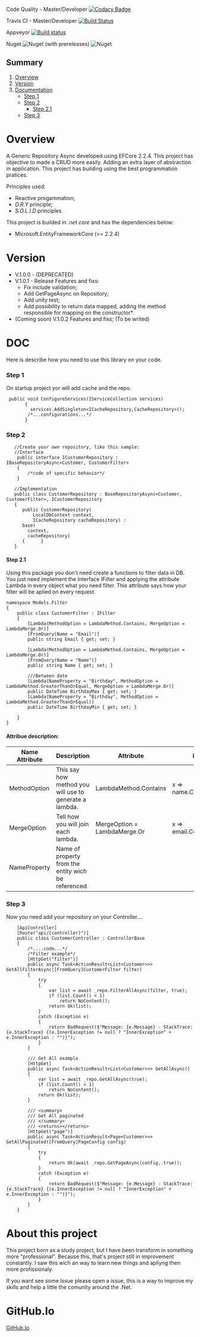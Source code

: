 Code Quality - Master/Developer
[![Codacy Badge](https://api.codacy.com/project/badge/Grade/b2b523e13d4b490187071837e8574570)](https://www.codacy.com/app/guilhermecaixeta/Generic.Service.DotNetCore2.2?utm_source=github.com&amp;utm_medium=referral&amp;utm_content=guilhermecaixeta/Generic.Service.DotNetCore2.2&amp;utm_campaign=Badge_Grade)

Travis CI - Master/Developer
[![Build Status](https://travis-ci.org/guilhermecaixeta/Generic.Repository.EFCore.svg?branch=master)](https://travis-ci.org/guilhermecaixeta/Generic.Repository.EFCore)

Appveyor
[![Build status](https://ci.appveyor.com/api/projects/status/bv400l6e1wpd1de9?svg=true)](https://ci.appveyor.com/project/guilhermecaixeta/generic-repository-efcore)

Nuget
![Nuget (with prereleases)](https://img.shields.io/nuget/vpre/Generic.RepositoryAsync.EFCore?label=Nuget%20Version)
![Nuget](https://img.shields.io/nuget/dt/Generic.RepositoryAsync.EFCore?label=Nuget%20Download)

## Summary
 1. [Overview](https://github.com/guilhermecaixeta/Generic.Repository.EFCore#Overview)
 2. [Version](https://github.com/guilhermecaixeta/Generic.Repository.EFCore#Version)
 3. [Documentation](https://github.com/guilhermecaixeta/Generic.Repository.EFCore#Doc)
    - [Step 1](https://github.com/guilhermecaixeta/Generic.Repository.EFCore#Step-1)
    - [Step 2](https://github.com/guilhermecaixeta/Generic.Repository.EFCore#Step-2)
      - [Step 2.1](https://github.com/guilhermecaixeta/Generic.Repository.EFCore#Step-21)
    - [Step 3](https://github.com/guilhermecaixeta/Generic.Repository.EFCore#Step-3)
 
# Overview
A Generic Repository Async developed using EFCore 2.2.4.
This project has objective to made a CRUD more easily.
Adding an extra layer of abstraction in application.
This project has building using the best programmation pratices.

Principles used:
   * Reactive progammation;
   * *D.R.Y* principle;
   * *S.O.L.I.D* principles.

This project is builded in *.net core* and has the dependencies below:
   * Microsoft.EntityFrameworkCore (>= 2.2.4) 

# Version
* V.1.0.0 - (DEPRECATED)
* V.1.0.1 - Release
  Features and fixs:
    * Fix include validation;
    * Add GetPageAsync on Repository;
    * Add unity test; 
    * Add possibility to return data mapped, adding the method responsible for mapping on the constructor*.
 * (Coming soon) V.1.0.2
  Features and fixs;
  (To be writed)

# DOC
 Here is describe how you need to use this library on your code. 

### Step 1
On startup project yor will add cache and the repo.

 ```
  public void ConfigureServices(IServiceCollection services)
        {
          services.AddSingleton<ICacheRepository,CacheRepository>();
         /*...configurations...*/
        }
 ```
 

### Step 2

```
   //Create your own repository, like this sample:
   //Interface
    public interface ICustomerRepository : IBaseRepositoryAsync<Customer, CustomerFilter>
    {   
        /*code of specific behavior*/
    }

   //Implementation   
   public class CustomerRepository : BaseRepositoryAsync<Customer, CustomerFilter>, ICustomerRepository
   {
      public CustomerRepository(
          LocalDbContext context, 
          ICacheRepository cacheRepository) : 
      base(
        context, 
        cacheRepository)
      {      }
   }
```

#### Step 2.1
Using this package you don't need create a functions to filter data in DB.
You just need implement the Interface IFilter and applying the attribute Lambda in every object what you need filter.
This attribute says how your filter will be aplied on every request.
```
namespace Models.Filter
{
    public class CustomerFilter : IFilter
    {
        [Lambda(MethodOption = LambdaMethod.Contains, MergeOption = LambdaMerge.Or)]
        [FromQuery(Name = "Email")]
        public string Email { get; set; }

        [Lambda(MethodOption = LambdaMethod.Contains, MergeOption = LambdaMerge.Or)]
        [FromQuery(Name = "Name")]
        public string Name { get; set; }
        
        ///Between date
        [Lambda(NameProperty = "Birthday", MethodOption = LambdaMethod.GreaterThanOrEqual, MergeOption = LambdaMerge.Or)]
        public DateTime BirthdayMax { get; set; }
        [Lambda(NameProperty = "Birthday", MethodOption = LambdaMethod.GreaterThanOrEqual)]
        public DateTime BirthdayMin { get; set; }

    }
}
```

#### Attribue description:
| Name Attribute | Description | Attribute | Example |
|----------------|-------------|-----------|---------|
| MethodOption | This say how method you will use to generate a lambda. |  LambdaMethod.Contains | x => name.Contais(x.name) |
| MergeOption  | Tell how you will join each lambda. | MergeOption = LambdaMerge.Or | x => email.Contains(x.email) || nome.Contains(x.name) |
| NameProperty | Name of property from the entity wich be referenced | |

### Step 3
Now you need add your repository on your Controller....
```
    [ApiController]
    [Route("api/[controller]")]
    public class CustomerController : ControllerBase
    {
        /*....code...*/
        /*Filter example*/
        [HttpGet("filter")]
        public async Task<ActionResult<List<Customer>>> GetAllFilterAsync([FromQuery]CustomerFilter filter)
        {
            try
            {
                var list = await _repo.FilterAllAsync(filter, true);
                if (list.Count() < 1)
                    return NoContent();
                return Ok(list);
            }
            catch (Exception e)
            {
                return BadRequest($"Message: {e.Message} - StackTrace: {e.StackTrace} {(e.InnerException != null ? "InnerException" + e.InnerException : "")}");
            }
        }

        /// Get All example
        [HttpGet]
        public async Task<ActionResult<List<Customer>>> GetAllAsync()
        {
            var list = await _repo.GetAllAsync(true);
            if (list.Count() < 1)
                return NoContent();
            return Ok(list);
        }

        /// <summary>
        /// Get All paginated
        /// </summary>
        /// <returns></returns>
        [HttpGet("page")]
        public async Task<ActionResult<Page<Customer>>> GetAllPaginated([FromQuery]PageConfig config)
        {
            try
            {
                return Ok(await _repo.GetPageAsync(config, true));
            }
            catch (Exception e)
            {
                return BadRequest($"Message: {e.Message} - StackTrace: {e.StackTrace} {(e.InnerException != null ? "InnerException" + e.InnerException : "")}");
            }
        }
    }

```

# About this project
This project born as a study project, but I have been transform in something more "professional". Because this, that's project still in improvement constantly. I saw this wich an way to learn new things and apliyng then more profissionaly.

If you want see some Issue please open a issue, this is a way to improve my skills and help a little the comunity around the .Net.

# GitHub.Io
[GitHub.Io](https://guilhermecaixeta.github.io/Generic.Repository.EFCore/)
